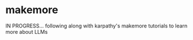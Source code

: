 # makemore

IN PROGRESS... following along with karpathy's makemore tutorials to learn more about LLMs
